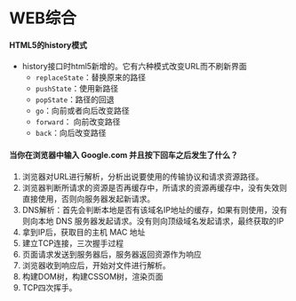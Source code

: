 # WEB综合



#### HTML5的history模式

- history接口时html5新增的。它有六种模式改变URL而不刷新界面
  - `replaceState`：替换原来的路径
  - `pushState`：使用新路径
  - `popState`：路径的回退
  - `go`：向前或者向后改变路径
  - `forward`： 向前改变路径
  - `back`：向后改变路径

####  当你在浏览器中输入 Google.com 并且按下回车之后发生了什么？

1. 浏览器对URL进行解析，分析出说要使用的传输协议和请求资源路径。
2. 浏览器判断所请求的资源是否再缓存中，所请求的资源再缓存中，没有失效则直接使用，否则向服务器发起新请求。
3. DNS解析：首先会判断本地是否有该域名IP地址的缓存，如果有则使用，没有则向本地 DNS 服务器发起请求。没有则向顶级域名发起请求，最终获取的IP
4. 拿到IP后，获取目的主机 MAC 地址
5. 建立TCP连接，三次握手过程
6. 页面请求发送到服务器后，服务器返回资源作为响应
7. 浏览器收到响应后，开始对文件进行解析。
8. 构建DOM树，构建CSSOM树，渲染页面
9. TCP四次挥手。